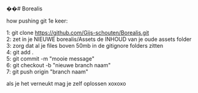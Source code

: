 ��# Borealis

how pushing git 1e keer:

1: git clone https://github.com/Gijs-schouten/Borealis.git  
2: zet in je NIEUWE borealis/Assets de INHOUD van je oude assets folder  
3: zorg dat al je files boven 50mb in de gitignore folders zitten  
4: git add .  
5: git commit -m "mooie message"  
6: git checkout -b "nieuwe branch naam"  
7: git push origin "branch naam"  
  
als je het verneukt mag je zelf oplossen xoxoxo
